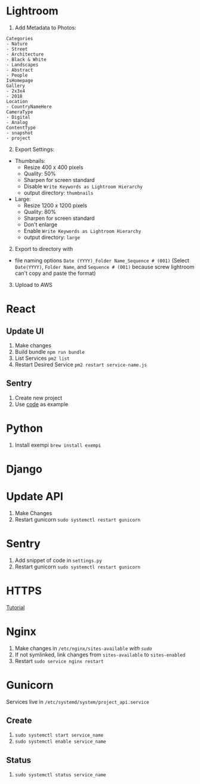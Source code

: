 # Lightroom

1. Add Metadata to Photos:

```
Categories
- Nature
- Street
- Architecture
- Black & White
- Landscapes
- Abstract
- People
IsHomepage
Gallery
- 2x3x4
- 2018
Location
- CountryNameHere
CameraType
- Digital
- Analog
ContentType
- snapshot
- project
```

2. Export Settings:

  - Thumbnails:
    - Resize 400 x 400 pixels
    - Quality: 50%
    - Sharpen for screen standard
    - Disable `Write Keywords as Lightroom Hierarchy`
    - output directory: `thumbnails`
  - Large:
    - Resize 1200 x 1200 pixels
    - Quality: 80%
    - Sharpen for screen standard
    - Don't enlarge
    - Enable `Write Keywords as Lightroom Hierarchy`
    - output directory: `large`

2. Export to directory with
  - file naming options `Date (YYYY)_Folder Name_Sequence # (001)` (Select `Date(YYYY)`, `Folder Name`, and `Sequence # (001)` because screw lightroom can't copy and paste the format)

3. Upload to AWS

# React

## Update UI

1. Make changes
2. Build bundle `npm run bundle`
3. List Services `pm2 list`
4. Restart Desired Service `pm2 restart service-name.js`

## Sentry

1. Create new project
2. Use [code](https://github.com/TravisBumgarner/photo20/blob/master/ui/src/index.js) as example 

# Python 

1. Install exempi `brew install exempi` 

# Django

# Update API

1. Make Changes
2. Restart gunicorn `sudo systemctl restart gunicorn`

# Sentry
1. Add snippet of code in `settings.py`
2. Restart gunicorn `sudo systemctl restart gunicorn`

# HTTPS

[Tutorial
](https://www.digitalocean.com/community/tutorials/how-to-secure-nginx-with-let-s-encrypt-on-ubuntu-16-04)

# Nginx

1. Make changes in `/etc/nginx/sites-available` *with `sudo`*
2. If not symlinked, link changes from `sites-available` to `sites-enabled`
3. Restart `sudo service nginx restart`

# Gunicorn

Services live in `/etc/systemd/system/project_api.service`

## Create

1. `sudo systemctl start service_name`
2. `sudo systemctl enable service_name`

## Status

1. `sudo systemctl status service_name`

